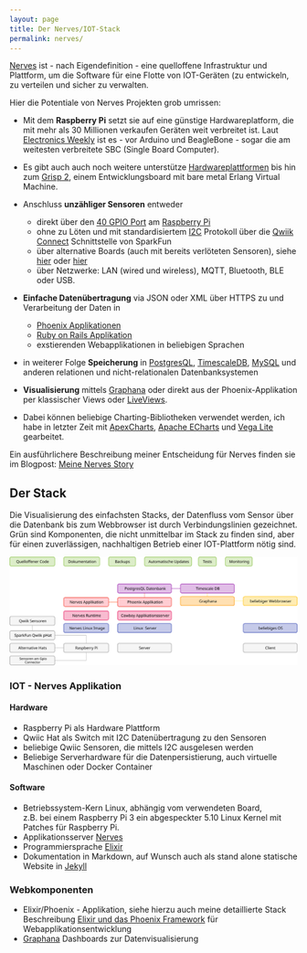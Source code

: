 ```yaml
---
layout: page
title: Der Nerves/IOT-Stack
permalink: nerves/
---
```


[Nerves](https://www.nerves-project.org/) ist - nach Eigendefinition - eine quelloffene
Infrastruktur und Plattform, um die Software für eine Flotte von IOT-Geräten (zu entwickeln, zu
verteilen und sicher zu verwalten.

Hier die Potentiale von Nerves Projekten grob umrissen:

* Mit dem <b>Raspberry Pi</b> setzt sie auf eine günstige Hardwareplatform, die mit mehr als 30 Millionen
  verkaufen Geräten weit verbreitet ist. Laut [Electronics Weekly](https://www.electronicsweekly.com/news/business/raspberry-pi-popular-sbc-2021-09/)
  ist es - vor Arduino und BeagleBone - sogar die am weitesten verbreitete SBC (Single Board Computer).
* Es gibt auch auch noch weitere unterstütze [Hardwareplattformen](https://hexdocs.pm/nerves/targets.html)
  bis hin zum [Grisp 2](https://www.grisp.org/), einem Entwicklungsboard mit bare metal Erlang
  Virtual Machine.

* Anschluss <b>unzähliger Sensoren</b> entweder
  * direkt über den [40 GPIO Port](https://projects.raspberrypi.org/en/projects/rpi-gpio-pins) am
    [Raspberry Pi](https://www.raspberrypi.com/for-industry/)
  * ohne zu Löten und mit standardisiertem [I2C](https://en.wikipedia.org/wiki/I%C2%B2C) Protokoll
    über die [Qwiik Connect](https://www.sparkfun.com/qwiic) Schnittstelle von SparkFun
  * über alternative Boards (auch mit bereits verlöteten Sensoren), siehe
    [hier](https://www.tomshardware.com/best-picks/best-raspberry-pi-hats) oder
    [hier](https://howchoo.com/pi/best-raspberry-pi-hats)
  * über Netzwerke: LAN (wired und wireless), MQTT, Bluetooth, BLE oder USB.
* <b>Einfache Datenübertragung</b> via JSON oder XML über HTTPS zu und Verarbeitung der Daten in

  * [Phoenix Applikationen](/elixir)
  * [Ruby on Rails Applikation](/stack)
  * exstierenden Webapplikationen in beliebigen Sprachen

* in weiterer Folge <b>Speicherung</b> in [PostgresQL](https://www.postgresql.org/),
  [TimescaleDB](https://www.timescale.com/), [MySQL](https://www.mysql.com/) und anderen relationen und
  nicht-relationalen Datenbanksystemen
* <b>Visualisierung</b> mittels [Graphana](https://grafana.com/) oder direkt aus der
  Phoenix-Applikation per klassischer Views oder
  [LiveViews](https://hexdocs.pm/phoenix_live_view/Phoenix.LiveView.html).
* Dabei können beliebige Charting-Bibliotheken verwendet werden, ich habe in letzter Zeit mit
  [ApexCharts](https://apexcharts.com/),
  [Apache ECharts](https://echarts.apache.org/en/index.html) und
  [Vega Lite](https://vega.github.io/vega-lite/) gearbeitet.

Ein ausführlichere Beschreibung meiner Entscheidung für Nerves finden sie im Blogpost:
[Meine Nerves Story](/2022/03/28/meine-nerves-story.html)

## Der Stack

Die Visualisierung des einfachsten Stacks, der Datenfluss vom Sensor über die Datenbank bis zum
Webbrowser ist durch Verbindungslinien gezeichnet. Grün sind Komponenten, die nicht unmittelbar
im Stack zu finden sind, aber für einen zuverlässigen, nachhaltigen Betrieb einer IOT-Plattform 
nötig sind.

![IOT Stack](/img/nerves/nerves-stack.svg)

### IOT - Nerves Applikation

#### Hardware

* Raspberry Pi als Hardware Plattform
* Qwiic Hat als Switch mit I2C Datenübertragung zu den Sensoren
* beliebige Qwiic Sensoren, die mittels I2C ausgelesen werden
* Beliebige Serverhardware für die Datenpersistierung, auch virtuelle Maschinen oder Docker Container

#### Software

* Betriebssystem-Kern Linux, abhängig vom verwendeten Board,<br/>
  z.B. bei einem Raspberry Pi 3 ein abgespeckter 5.10 Linux Kernel mit Patches für Raspberry Pi.
* Applikationsserver [Nerves](https://ninenines.eu/)
* Programmiersprache [Elixir](https://elixir-lang.org/)
* Dokumentation in Markdown, auf Wunsch auch als stand alone statische Website in [Jekyll](https://jekyllrb.com/)

### Webkomponenten

* Elixir/Phoenix - Applikation, siehe hierzu auch meine detaillierte Stack Beschreibung
  [Elixir und das Phoenix Framework](/elixir) für Webapplikationsentwicklung
* [Graphana](https://grafana.com/) Dashboards zur Datenvisualisierung
